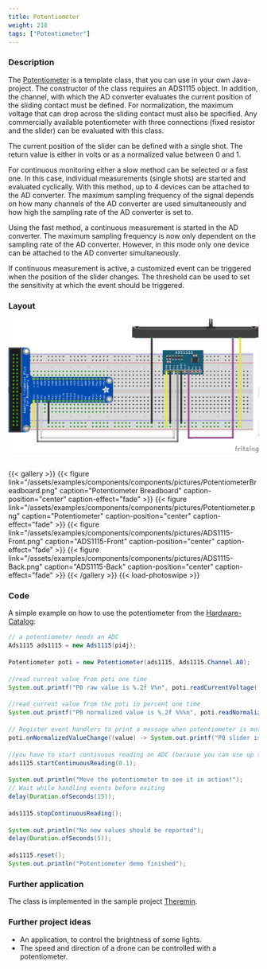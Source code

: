 ```yaml
---
title: Potentiometer
weight: 210
tags: ["Potentiometer"]
---
```


### Description

The [Potentiometer](https://github.com/Pi4J/pi4j-example-components/tree/main/src/main/java/com/pi4j/catalog/components/Potentiometer.java) is a template class, that you can use in your own Java-project.
The constructor of the class requires an ADS1115 object. In addition, the channel, with which the AD converter evaluates the current position of the sliding contact must be defined. For normalization, the maximum voltage that can drop across the sliding contact must also be specified. Any commercially available potentiometer with three connections (fixed resistor and the slider) can be evaluated with this class.

The current position of the slider can be defined with a single shot. The return value is either in volts or as a normalized value between 0 and 1.

For continuous monitoring either a slow method can be selected or a fast one. In this case, individual measurements (single shots) are started and evaluated cyclically. With this method, up to 4 devices can be attached to the AD converter. The maximum sampling frequency of the signal depends on how many channels of the AD converter are used simultaneously and how high the sampling rate of the AD converter is set to.

Using the fast method, a continuous measurement is started in the AD converter.  The maximum sampling frequency is now only dependent on the sampling rate of the AD converter. However, in this mode only one device can be attached to the AD converter simultaneously.

If continuous measurement is active, a customized event can be triggered when the position of the slider changes. The threshold can be used to set the sensitivity at which the event should be triggered.

### Layout

![Potentiometer Layout](/assets/examples/components/components/Layout-Potentiometer.png)
![]()

{{< gallery >}}
{{< figure link="/assets/examples/components/components/pictures/PotentiometerBreadboard.png" caption="Potentiometer Breadboard" caption-position="center" caption-effect="fade" >}}
{{< figure link="/assets/examples/components/components/pictures/Potentiometer.png" caption="Potentiometer" caption-position="center" caption-effect="fade" >}}
{{< figure link="/assets/examples/components/components/pictures/ADS1115-Front.png" caption="ADS1115-Front" caption-position="center" caption-effect="fade" >}}
{{< figure link="/assets/examples/components/components/pictures/ADS1115-Back.png" caption="ADS1115-Back" caption-position="center" caption-effect="fade" >}}
{{< /gallery >}}
{{< load-photoswipe >}}

### Code

A simple example on how to use the potentiometer from the [Hardware-Catalog](https://github.com/Pi4J/pi4j-example-components):

```java
// a potentiometer needs an ADC
Ads1115 ads1115 = new Ads1115(pi4j);

Potentiometer poti = new Potentiometer(ads1115, Ads1115.Channel.A0);

//read current value from poti one time
System.out.printf("P0 raw value is %.2f V%n", poti.readCurrentVoltage());

//read current value from the poti in percent one time
System.out.printf("P0 normalized value is %.2f %%%n", poti.readNormalizedValue());

// Register event handlers to print a message when potentiometer is moved
poti.onNormalizedValueChange((value) -> System.out.printf("P0 slider is at %.2f %%%n", value));

//you have to start continuous reading on ADC (because you can use up to 4 channels and all of them need to be fully configured before starting to read the values)
ads1115.startContinuousReading(0.1);

System.out.println("Move the potentiometer to see it in action!");
// Wait while handling events before exiting
delay(Duration.ofSeconds(15));

ads1115.stopContinuousReading();

System.out.println("No new values should be reported");
delay(Duration.ofSeconds(5));

ads1115.reset();
System.out.println("Potentiometer demo finished");
```

### Further application

The class is implemented in the sample project [Theremin](https://github.com/DieterHolz/RaspPiTheremin).

### Further project ideas

- An application, to control the brightness of some lights.
- The speed and direction of a drone can be controlled with a potentiometer.
